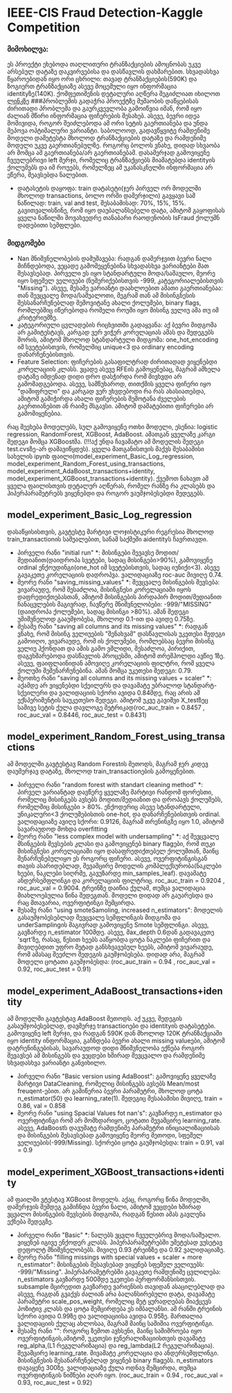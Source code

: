 # IEEE-CIS Fraud Detection-Kaggle Competition
### მიმოხილვა:
  ეს პროექტი ეხებოდა თაღლითური ტრანზაქციების ამოცნობას უკვე არსებულ დატაზე დაკვირვებისა და დასწავლის დახმარებით. სხვადასხვა წყაროებიდან იყო ორი ცხრილი: თავად     ტრანზაქციების(590K) და ზოგიერთ ტრანზაქციაზე ასევე მოცემული იყო ინფორმაცია identityზე(140K). ქომფეთიშენის დეტალური აღწერა შეგიძლიათ იხილოთ [ლინკზე](https://www.kaggle.com/c/ieee-fraud-detection/overview)
###პრობლემის გადაჭრა
  პროექტზე მუშაობის დაწყებისას ძირითადი პრობლემა და გაურკვევლობა გამოიწვია იმან, რომ იყო ძალიან მწირი ინფორმაცია ფიჩერების შესახებ. ასევე, ბევრი იდეა მომივიდა, როგორ შეიძლებოდა ამ ორი სეტის გაერთიანება და უნდა მეპოვა ოპტიმალური ვარიანტი. საბოლოოდ, გადავწყვიტე რამდენიმე მოდელი დამეტესტა მხოლოდ ტრანზაქციების დატაზე და რამდენიმე მოდელი უკვე გაერთიანებულზე. როგორც ბოლოს ვნახე, დიდად სხვაობა არ მომცა ამ გაერთიანება/არ გაერთიანებამ. დასამერჯად გამოვიყენე ჩვეულებრივი left მერჯი, რომელიც ტრანზაქციებს მიამატებდა identityის ქოლუმებს და იმ როუებს, რომელზეც ამ უკანასკნელში ინფორმაცია არ ეწერა, შეავსებდა ნალებით. 
*  დატასეტის დაყოფა: train დატასეტი(ჯერ პირველ ორ მოდელში მხოლოდ transactions, ბოლო ორში დამერჯილი) გავყავი სამ ნაწილად: train, val and test, შესაბამისად: 70%, 15%, 15%. გავითვალისწინე, რომ იყო დაუბალანსებელი დატა, ამიტომ გაყოფისას ყველა ნაწილში მოვახვედრე თანაბარი რაოდენობის IsFraud ქოლუმნ დადებითი სემფლები.
### მიდგომები
* Nan მნიშვნელობების დამუშავება: რადგან დამერჯვით ბევრი ნალი მიჩნდებოდა, ვეცადე გამომეყენებინა სხვადასხვა ვარიანტები მათ შესავსებად. პირველი ეს იყო სტანდარტული მოდა/საშაულო, მეორე იყო სფეშელ ველიუები (ნუმერიქებისთვის -999, კატეგორიალებისთვის "Missing"). ასევე, მესამე ვარიანტი დაახლოებით ამათი გაერთიანებაა: თან შევცვალე მოდა/საშუალოთი, მეგრამ თან ამ მისინგნესის შესსანარჩუნებლად შემოვიტანე ახალი ქოლუმები, binary flags, რომლებშიც იწერებოდა რომელი როუში იყო მისინგ ველიუ ამა თუ იმ კრიტერიუმზე. 
* კატეგორიული ცვლადების რიცხვითში გადაყვანა: აქ ბევრი მიდგომა არ გამიტესტავს, კარგად ვერ ვიჭერ კორელაციას ამას და შედეგებს შორის, ამიტომ მხოლოდ სტანდარტული მიდგომა: one_hot_encoding იმ სვეტებისთვის, რომელშიც unique<3 და ordinary encoding დანარჩენებისთვის.
*  Feature Selection: ფიჩერების გასაფილტრად ძირითადად ვიყენებდი კორელაციის კლასს. ვცადე ასევე RFEის გამოყენებაც, მაგრამ ამხელა დატაზე იმდენად დიდი დრო დასჭირდა რომ მივხვდი არ გამომადგებოდა. ასევე, სამწუხაროდ, თითქმის ყველა ფიჩერი იყო "დაშიფრული" და კარგად ვერ ვხვდებოდი რა რას ახასიათებდა, ამიტომ გამიჭირდა ახალი ფიჩერების შემოტანა ძველების გაერთიანებით ან რაიმე მსგავსი. ამიტომ დამატებითი ფიჩერები არ გამომიყენებია. 

რაც შეეხება მოდელებს, სულ გამოვიყენე ოთხი მოდელი, ესენია: logistic regression, RandomForest, XGBoost, AdaBoost. ამათგან ყველაზე კარგი შედეგი მომცა XGBoostმა. (!!!აქ უნდა ჩავამატო ამ მოდელის შედეგი test.cvsზე-არ დამავიწყდეს). ყველა მათგანისთვის მაქვს შესაბამისი სახელის ipynb ფაილი(model_experiment_Basic_Log_regression, model_experiment_Random_Forest_using_transactions,  model_experiment_AdaBoost_transactions+identity, model_experiment_XGBoost_transactions+identity). ქვემოთ ნახავთ ამ ყველა ფაილისთვის დეტალურ აღწერას, რომელ რანზე რა კლასებს და ჰიპერპარამეტრებს ვიყენებდი და როგორ ვაუმჯობესებდი შედეგებს. 

## model_experiment_Basic_Log_regression
დასაწყისისთვის, გავტესტე მარტივი ლოჯისტიკური რეგრესია მხოლოდ train_transactionის საშუალებით, სანამ საქმეში aidentityს ჩავრთავდი. 
* პირველი რანი "initial run" *: მისინგები შევავსე მოდით/მედიანით(დაიდროპა სვეტები, სადაც მისინგები>90%), გამოვიყენე ordinal ენქოუდინგი(one_hot იმ სვეტებისთვის, სადაც იუნიქი<3). ასევე გავაკეთე კორელაციის დადროპვა. ვალიდაციაზე roc-auc მივიღე 0.74. 
* მეორე რანი "saving_missing_values" *: შევცვალე მისინგების შევსება: ვივარაუდე, რომ შესაძლოა, მისინგნესი კორელაციაში იყოს დაფრედიქთებასთან, ამიტომ მისინგების პირდაპირ მოდით/მედიანით ჩანაცვლების მაგივრად, ჩავწერე მნიშვნელობები: -999/"MISSING"(დაიდროპა ქოლუმები, სადაც მისინგი >80%). ამან შედეგი უმიშვნელოდ გააუმჯობესა, მხოლოდ 0.1-ით და ავიდე 0.75ზე. 
* მესამე რანი "saving all columns and its missing values" *: რადგან ვნახე, რომ მისინგ ველიუების "შენახვამ" დასწავლისას უკეთესი შედეგი გამოიღო, ვივარაუდე, რომ ის ქოლუმები, რომლებსაც ბევრი მისინგ ველიუ ჰქონდათ და ამის გამო ვშლიდი, შესაძლოა, პირიქით, დაგვხმარებოდა დასწავლის პროცესში, ამიტომ თრეშჰოლდი ავწიე 1ზე. ასევე, ფაიფლაინიდან ამოვიღე კორელაციის ფილტრი, რომ ყველა ქოლუმი შემენარჩუნებინა. ამან მომცა უკეთესი შედეგი: 0.79.
* მეოთხე რანი "saving all columns and its missing values + scaler" *: აქამდე არ ვიყენებდი სქეილერს და დავამატე უბრალოდ სტანდარტ-სქეილერი და ვალიდაციის სქორი ავიდა 0.84მდე, რაც არის ამ ექსპერიმენტის საუკეთესო შედეგი. ამიტომ უკვე გავიშვი X_testზეც სამივე სეტის ქულა დავლოგე მეტრიკად(roc_auc_train = 0.8457 , roc_auc_val = 0.8446, roc_auc_test = 0.8431)

## model_experiment_Random_Forest_using_transactions
ამ მოდელში გავტესტავ Random Forestის მეთოდს, მაგრამ ჯერ კიდევ დაუმერჯავ დატაზე, მხოლოდ train_transactionების გამოყენებით. 
* პირველი რანი "random forest with standart cleaning method" *: პირველ ვარიანტად დავწერე ყველაზე მარტივი რანდომ ფორესთი, რომელიც მისინგებს ავსებს მოდით/მედიანით და დროპავს ქოლუმებს, რომელშიც მისინგები > 80%. ენქოდერიც ასევე სტანდარტული, უნიკალური<3 ქოლუმებისთის one-hot, და დანარჩენებისთვის ordinal. ვალიდაციაზე ავიღე სქორი: 0.9126, მაგრამ თრენინგზე იყო 1.0, ამიტომ სავარაუდოდ მოხდა overfitting
* მეორე რანი "less complex model with undersampling"  *: აქ შევცვალე მსინგების შევსების კლასი და გამოვიყენებ binary flagები, რომ თუკი მისინგნესი კორელაციაში იყო დასაფრედიქთებელ ქოლუმთან, მაინც შენარჩუნებულიყო ეს როგორც ფიჩერი. ასევე, ოვერფიტინგისგან თავის ასარიდებლად, შევამცირე მოდელის კომპლექსურობა(ნაკლები ხეები, ნაკლები სიღრმე, გავუზარდე min_samples_leaf). დავამატე ანდერსემფლინგი და კორელაციის ფილტრიც. roc_auc_train = 0.9204 , roc_auc_val = 0.9004. ტრეინზე დაიწია ქულამ, თუმცა ვალიდაცია მიახლოებულია წინა შედეგთან. მოდელი დიდად არ გაუარესდა და რაც მთავარია, ოვერფიტინგი შემცირდა.
* მესამე რანი "using smoteSamoling, increased n_estimators": მოდელის გასაუმჯობესებლად შევცვალე სემფლინგის მიდგომა და underSamplingის მაგივრად გამოვიყენე Smote სემფლინგი. ასევე, გავზარდე n_estimator 100მდე. ასევე, მax_depth 0.6დან გადავაკეთე 'sqrt'ზე, რასაც, წესით ხეებს ააწყობდა ცოტა ნაკლები ფიჩერით და მივიღებდით უფრო მეტად განსხვავებულ ხეებს, ამიტომ ვივარაუდე, რომ ამასაც შეეძლო შედეგის გაუმჯობესება. დიდად არა, მაგრამ მოდელი ცოტათი გაუმჯობესდა: (roc_auc_train = 0.94 , roc_auc_val = 0.92, roc_auc_test = 0.91)

## model_experiment_AdaBoost_transactions+identity
ამ მოდელში გავტესტავ AdaBoost მეთოდს. აქ უკვე, შედეგის გასაუმჯობესებლად, დავმერჯე transactionები და identityის დატასეტები. გამოვიყენე left მერჯი, და რადგან 590K დან მხოლოდ 120K ტრანზაქციაში იყო identity ინფორმაცია, გაჩნდება ბევრი ახალი missing valueები, ამიტომ დატრენინგებისას, სავარაუდოდ დიდი მნიშვნელობა ექნება როგორ შევავსებ ამ მისინგებს და ვეცდები ხშირად შევცვალო და რამდენიმე სხვადასხვა ვარიანტი განვიხილო.
* პირველი რანი "Basic version using AdaBoost": გამოვიყენე ყველაზე მარტივი DataCleaning, რომელიც მისინგებს ავსებს Mean/most freuqent-ებით. არ გამიწერია ბევრი პარამეტრი, მხოლოდ ცოტა n_estimator(50) და learning_rate(1). შედეგიც შესაბამისი მივიღე, train = 0.86, val = 0.858
* მეორე რანი "using Spacial Values fot nan's": გავზარდე n_estimator და ოვერფიტინგი რომ არ მომხდარიყო, ცოტათი შევამცირე learning_rate. ასევე, AdaBoostს დავუმატე რამდენიმე პარამეტრი ინიციალიზაციისას და მისინგების შესავსებად გამოვიყენე მეორე მეთოდი, სფეშელ ველიუების(-999/Missing). სქორები ცოტა გაუმჯობესდა: train = 0.91, val = 0.9

## model_experiment_XGBoost_transactions+identity
ამ ფაილში ვტესტავ XGBoost მოდელს. აქაც, როგორც წინა მოდელში, დამერჯვის შემდეგ გამიჩნდა ბევრი ნალი, ამიტომ ვეცდები ხშირად ვცვალო მისინგების შევსების მიდგომა, რადგან წესით ამას გავლენა ექნება შედეგზე. 
* პირველი რანი "Basic" *: ნალებს ვცვლი ჩვეულებრივ მოდა/საშუალო. ვიყენებ იგივე ენქოდერ კლასს. ჰიპერპარამეტრებში უმეტესად ვუსეტავ დეფოლტ მნიშვნელობებს. მივიღე 0.93 ტრეინზე და 0.92 ვალიდაციაზე. 
* მეორე რანი "filling missings with special values + scaler + more n_estimator": მისინგების შესავსებად ვიყენებ სფეშელ ველიუებს: -999/"Missing". ჰიპერპარამეტრებში გავაკეთე რამდენიმე ცვლილება: n_estimators გავზარდე 500მდე უკეთესი პერფორმანსისთვის. subsample მცირედით გავზარდე ვარიენსის თავიდან ასაცილებლად და ასევე, რაგდან გვაქვს ძალიან არა ბალანსირებული დატა, დავამატე პარამეტრი scale_pos_weight, რომელიც მეტ ყურადღებას მიაქცევს პოზიტივ კლასს და ცოტა შემცირდება ეს იმბალანსი. ამ რანში ტრეინის სქორი ავიდა 0.99ზე და ვალიდაციისა ავიდა 0.95ზე. მართალია ვალიდაციის ქულაც ახლოსაა, მაგრამ მაინც საშიშია ოვერფიტინგი.
* მესამე რანი "": როგორც ზემოთ ავხსენი, მაინც საშიშროება იყო ოვერფიტინგის,ამიტომ, უკეთესი ჯენერალიზაციისთვის დავამატე reg_alpha,(L1 რეგულარიზაცია) და reg_lambda(L2 რეგულარიზაცია). შევამცირე learning_rate. მივამატე კორელაცია და ანდერსემფლინგი. მისინგნესის შესანარჩუნებლად ვიყენებ binary flagებს. n_estimators დავაყენე 300ზე. ვალიდაციაზე ქულა ოდნავ შემცირდა, თუმცა ოვერფიტინგის ნიშნები აღარ იყო. (roc_auc_train = 0.94 , roc_auc_val = 0.93, roc_auc_test = 0.92)





